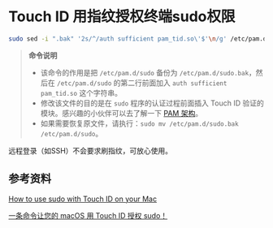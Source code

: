 # Touch ID 用指纹授权终端sudo权限



```bash
sudo sed -i ".bak" '2s/^/auth sufficient pam_tid.so\'$'\n/g' /etc/pam.d/sudo
```

> **命令说明**
>
> - 该命令的作用是把 `/etc/pam.d/sudo` 备份为 `/etc/pam.d/sudo.bak`，然后在 `/etc/pam.d/sudo` 的第二行前面加入 `auth sufficient pam_tid.so` 这个字符串。
> - 修改该文件的目的是在 `sudo` 程序的认证过程前面插入 Touch ID 验证的模块。感兴趣的小伙伴可以去了解一下 [PAM 架构](http://www.infoq.com/cn/articles/wjl-linux-pluggable-authentication-module)。
> - 如果需要恢复原文件，请执行：`sudo mv /etc/pam.d/sudo.bak /etc/pam.d/sudo`。

远程登录（如SSH）不会要求刷指纹，可放心使用。

## 参考资料

[How to use sudo with Touch ID on your Mac](https://www.imore.com/how-use-sudo-your-mac-touch-id)

[一条命令让您的 macOS 用 Touch ID 授权 sudo！](https://sspai.com/post/42038)


